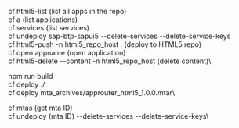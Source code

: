 cf html5-list (list all apps in the repo)\
cf a (list applications)\
cf services (list services)\
cf undeploy sap-btp-sapui5 --delete-services --delete-service-keys\
cf html5-push -n html5_repo_host . (deploy to HTML5 repo)\
cf open appname (open application)\
cf html5-delete --content -n html5_repo_host (delete content)\

npm run build\
cf deploy ./\
cf deploy mta_archives/approuter_html5_1.0.0.mtar\

cf mtas (get mta ID)\
cf undeploy (mta ID) --delete-services --delete-service-keys\
